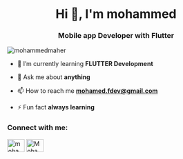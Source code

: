 <h1 align="center">Hi 👋, I'm mohammed</h1>
<h3 align="center">Mobile app Developer with Flutter</h3>

<p align="left"> <img src="https://komarev.com/ghpvc/?username=mohammedmaher&label=Profile%20views&color=0e75b6&style=flat" alt="mohammedmaher" /> </p>

- 🌱 I’m currently learning **FLUTTER Development**

- 💬 Ask me about **anything**

- 📫 How to reach me **mohamed.fdev@gmail.com**

- ⚡ Fun fact **always learning**

<h3 align="left">Connect with me:</h3>
<p align="left">
<a href="https://linkedin.com/in/mohammed-maher-shaban/" target="blank"><img align="center" src="https://raw.githubusercontent.com/rahuldkjain/github-profile-readme-generator/master/src/images/icons/Social/linked-in-alt.svg" alt="mohammed-maher-shaban/" height="30" width="40" /></a>
<a href="https://www.facebook.com/profile.php?id=100006946722479/" target="blank"><img align="center" src="https://raw.githubusercontent.com/rahuldkjain/github-profile-readme-generator/master/src/images/icons/Social/facebook.svg" alt="Mohamed Maher" height="30" width="40" /></a>
